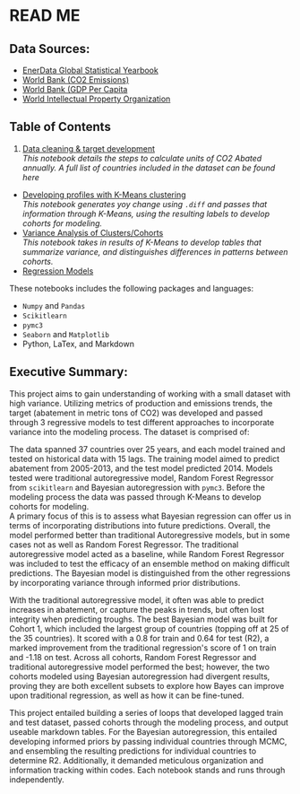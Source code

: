 # READ ME
## Data Sources:
- [EnerData Global Statistical Yearbook](https://yearbook.enerdata.net/)
- [World Bank (CO2 Emissions)](https://data.worldbank.org/indicator/EN.CO2.ETOT.ZS)
- [World Bank (GDP Per Capita](https://data.worldbank.org/indicator/NY.GDP.PCAP.CD)
- [World Intellectual Property Organization](http://www.wipo.int/econ_stat/en/economics/research/)


## Table of Contents
1. [Data cleaning & target development](https://github.com/sonyah-hawaii/time_series_regressive_modeling/blob/master/Cleaning%20%26%20Abatement%20Calculations.ipynb)       
_This notebook details the steps to calculate units of CO2 Abated annually. A full list of countries included in the dataset can be found here_
- [Developing profiles with K-Means clustering](https://github.com/sonyah-hawaii/time_series_regressive_modeling/blob/master/clustering.ipynb)  
_This notebook generates yoy change using `.diff` and passes that information through K-Means, using the resulting labels to develop cohorts for modeling._
- [Variance Analysis of Clusters/Cohorts](https://github.com/sonyah-hawaii/time_series_regressive_modeling/blob/master/Variance%20Analysis.ipynb)  
_This notebook takes in results of K-Means to develop tables that summarize variance, and distinguishes differences in patterns between cohorts._
- [Regression Models](https://github.com/sonyah-hawaii/time_series_regressive_modeling/blob/master/time_series.ipynb)

These notebooks includes the following packages and languages:
- `Numpy` and `Pandas`
- `Scikitlearn`
- `pymc3`
- `Seaborn` and `Matplotlib`  
- Python, LaTex, and Markdown

## Executive Summary:  

This project aims to gain understanding of working with a small dataset with high variance. Utilizing metrics of production and emissions trends, the target (abatement in metric tons of CO2) was developed and passed through 3 regressive models to test different approaches to incorporate variance into the modeling process. The dataset is comprised of:

The data spanned 37 countries over 25 years, and each model trained and tested on historical data with 15 lags. The training model aimed to predict abatement from 2005-2013, and the test model predicted 2014. Models tested were traditional autoregressive model, Random Forest Regressor from `scikitlearn` and Bayesian autoregression with `pymc3`. Before the modeling process the data was passed through K-Means to develop cohorts for modeling.   
A primary focus of this is to assess what Bayesian regression can offer us in terms of incorporating distributions into future predictions. Overall, the model performed better than traditional Autoregressive models, but in some cases not as well as Random Forest Regressor. The traditional autoregressive model acted as a baseline, while Random Forest Regressor was included to test the efficacy of an ensemble method on making difficult predictions. The Bayesian model is distinguished from the other regressions by incorporating variance through informed prior distributions.
                           
With the traditional autoregressive model, it often was able to predict increases in abatement, or capture the peaks in trends, but often lost integrity when predicting troughs. The best Bayesian model was built for Cohort 1, which included the largest group of countries (topping off at 25 of the 35 countries). It scored with a 0.8 for train and 0.64 for test (R2), a marked improvement from the traditional regression's score of 1 on train and -1.18 on test. Across all cohorts, Random Forest Regressor and traditional autoregressive model performed the best; however, the two cohorts modeled using Bayesian autoregression had divergent results, proving they are both excellent subsets to explore how Bayes can improve upon traditional regression, as well as how it can be fine-tuned. 

This project entailed building a series of loops that developed lagged train and test dataset, passed cohorts through the modeling process, and output useable markdown tables. For the Bayesian autoregression, this entailed developing informed priors by passing individual countries through MCMC, and ensembling the resulting predictions for individual countries to determine R2. Additionally, it demanded meticulous organization and information tracking within codes. Each notebook stands and runs through independently.   
